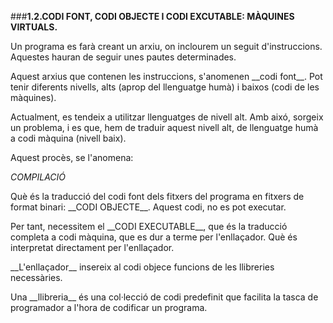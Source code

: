 ###__1.2.CODI FONT, CODI OBJECTE I CODI EXCUTABLE: MÀQUINES VIRTUALS.__

<p>Un programa es farà creant un arxiu, on inclourem un seguit d'instruccions. 
 Aquestes hauran de seguir unes pautes determinades.<p>

<p> Aquest arxius que contenen les instruccions, s'anomenen __codi font__. 
 Pot tenir diferents nivells, alts (aprop del llenguatge humà) i baixos 
 (codi de les màquines).<p>
 
 <p>Actualment, es tendeix a utilitzar llenguatges de nivell alt. Amb aixó, 
 sorgeix un problema, i es que, hem de traduir aquest nivell alt, de llenguatge 
 humà a codi màquina (nivell baix).<p>
 
 <p>Aquest procès, se l'anomena:<p>
 
 _COMPILACIÓ_
 
 <p>Què és la traducció del codi font dels fitxers del programa en fitxers de format binari: __CODI OBJECTE__. 
 Aquest codi, no es pot executar.<p>
 
 <p>Per tant, necessitem el __CODI EXECUTABLE__, que és la traducció completa a codi màquina, 
 que es dur a terme per l'enllaçador. Què és  interpretat directament per l'enllaçador.<p>
 
 <p>__L'enllaçador__ insereix al codi objece funcions de les llibreries necessàries. 
 <p>Una __llibreria__ és una col·lecció de codi predefinit que facilita la tasca de 
 programador a l'hora de codificar un programa.<p>
 
 
 
 

 
 
 
 



